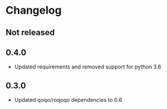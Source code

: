 # Changelog

## Not released

## 0.4.0

* Updated requirements and removed support for python 3.6

## 0.3.0

* Updated qoqo/roqoqo dependencies to 0.6
